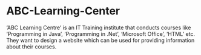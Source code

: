 # ABC-Learning-Center
‘ABC Learning Centre’ is an IT Training institute that conducts courses  like ‘Programming in Java’, ‘Programming in .Net’, ‘Microsoft Office’,  ‘HTML’ etc. They want to design a website which can be used for  providing information about their courses.
